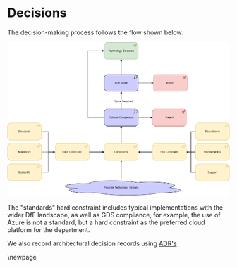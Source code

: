 # Decisions

The decision-making process follows the flow shown below:

![Decision Process](./images/Decision-Process.png)

The "standards" hard constraint includes typical implementations with the wider DfE landscape, as well as GDS compliance, for example, the use of Azure is not a standard, but a hard constraint as the preferred cloud platform for the department.

We also record architectural decision records using [ADR's](https://cognitect.com/blog/2011/11/15/documenting-architecture-decisions)

<!-- Leave the rest of this page blank -->
\newpage
